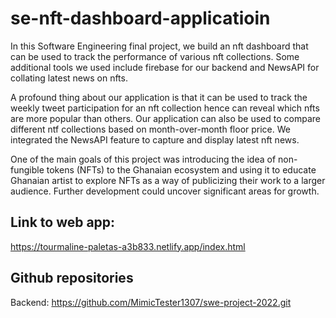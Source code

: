 # se-nft-dashboard-applicatioin

In this Software Engineering final project, we build an nft dashboard that can be used to track the performance of various nft collections. Some 
additional tools we used include firebase for our backend and NewsAPI for collating latest news on nfts.

A profound thing about our application is that it can be used to track the weekly tweet participation for an nft collection hence can reveal which nfts are 
more popular than others. Our application can also be used to compare different ntf collections based on month-over-month floor price. We integrated the NewsAPI
feature to capture and display latest nft news. 

One of the main goals of this project was introducing the idea of non-fungible tokens (NFTs) to the Ghanaian ecosystem and using it to educate 
Ghanaian artist to explore NFTs as a way of publicizing their work to a larger audience. Further development could uncover significant areas for growth.

## Link to web app:
https://tourmaline-paletas-a3b833.netlify.app/index.html

## Github repositories
Backend: https://github.com/MimicTester1307/swe-project-2022.git
